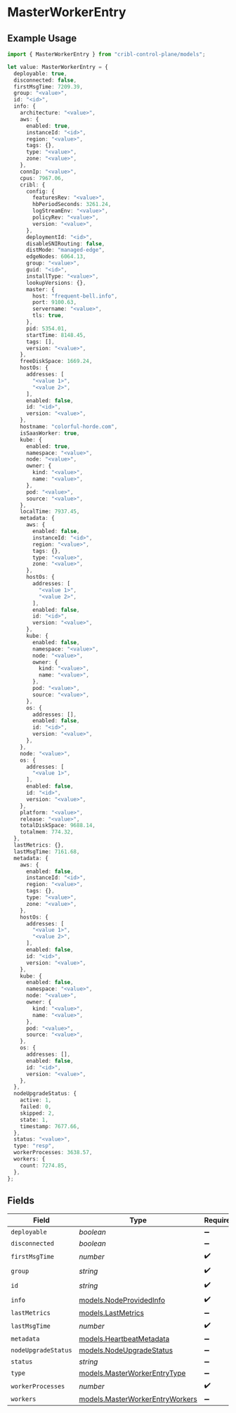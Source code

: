 # MasterWorkerEntry

## Example Usage

```typescript
import { MasterWorkerEntry } from "cribl-control-plane/models";

let value: MasterWorkerEntry = {
  deployable: true,
  disconnected: false,
  firstMsgTime: 7209.39,
  group: "<value>",
  id: "<id>",
  info: {
    architecture: "<value>",
    aws: {
      enabled: true,
      instanceId: "<id>",
      region: "<value>",
      tags: {},
      type: "<value>",
      zone: "<value>",
    },
    connIp: "<value>",
    cpus: 7967.06,
    cribl: {
      config: {
        featuresRev: "<value>",
        hbPeriodSeconds: 3261.24,
        logStreamEnv: "<value>",
        policyRev: "<value>",
        version: "<value>",
      },
      deploymentId: "<id>",
      disableSNIRouting: false,
      distMode: "managed-edge",
      edgeNodes: 6064.13,
      group: "<value>",
      guid: "<id>",
      installType: "<value>",
      lookupVersions: {},
      master: {
        host: "frequent-bell.info",
        port: 9100.63,
        servername: "<value>",
        tls: true,
      },
      pid: 5354.01,
      startTime: 8148.45,
      tags: [],
      version: "<value>",
    },
    freeDiskSpace: 1669.24,
    hostOs: {
      addresses: [
        "<value 1>",
        "<value 2>",
      ],
      enabled: false,
      id: "<id>",
      version: "<value>",
    },
    hostname: "colorful-horde.com",
    isSaasWorker: true,
    kube: {
      enabled: true,
      namespace: "<value>",
      node: "<value>",
      owner: {
        kind: "<value>",
        name: "<value>",
      },
      pod: "<value>",
      source: "<value>",
    },
    localTime: 7937.45,
    metadata: {
      aws: {
        enabled: false,
        instanceId: "<id>",
        region: "<value>",
        tags: {},
        type: "<value>",
        zone: "<value>",
      },
      hostOs: {
        addresses: [
          "<value 1>",
          "<value 2>",
        ],
        enabled: false,
        id: "<id>",
        version: "<value>",
      },
      kube: {
        enabled: false,
        namespace: "<value>",
        node: "<value>",
        owner: {
          kind: "<value>",
          name: "<value>",
        },
        pod: "<value>",
        source: "<value>",
      },
      os: {
        addresses: [],
        enabled: false,
        id: "<id>",
        version: "<value>",
      },
    },
    node: "<value>",
    os: {
      addresses: [
        "<value 1>",
      ],
      enabled: false,
      id: "<id>",
      version: "<value>",
    },
    platform: "<value>",
    release: "<value>",
    totalDiskSpace: 9688.14,
    totalmem: 774.32,
  },
  lastMetrics: {},
  lastMsgTime: 7161.68,
  metadata: {
    aws: {
      enabled: false,
      instanceId: "<id>",
      region: "<value>",
      tags: {},
      type: "<value>",
      zone: "<value>",
    },
    hostOs: {
      addresses: [
        "<value 1>",
        "<value 2>",
      ],
      enabled: false,
      id: "<id>",
      version: "<value>",
    },
    kube: {
      enabled: false,
      namespace: "<value>",
      node: "<value>",
      owner: {
        kind: "<value>",
        name: "<value>",
      },
      pod: "<value>",
      source: "<value>",
    },
    os: {
      addresses: [],
      enabled: false,
      id: "<id>",
      version: "<value>",
    },
  },
  nodeUpgradeStatus: {
    active: 1,
    failed: 0,
    skipped: 2,
    state: 1,
    timestamp: 7677.66,
  },
  status: "<value>",
  type: "resp",
  workerProcesses: 3638.57,
  workers: {
    count: 7274.85,
  },
};
```

## Fields

| Field                                                                    | Type                                                                     | Required                                                                 | Description                                                              |
| ------------------------------------------------------------------------ | ------------------------------------------------------------------------ | ------------------------------------------------------------------------ | ------------------------------------------------------------------------ |
| `deployable`                                                             | *boolean*                                                                | :heavy_minus_sign:                                                       | N/A                                                                      |
| `disconnected`                                                           | *boolean*                                                                | :heavy_minus_sign:                                                       | N/A                                                                      |
| `firstMsgTime`                                                           | *number*                                                                 | :heavy_check_mark:                                                       | N/A                                                                      |
| `group`                                                                  | *string*                                                                 | :heavy_check_mark:                                                       | N/A                                                                      |
| `id`                                                                     | *string*                                                                 | :heavy_check_mark:                                                       | N/A                                                                      |
| `info`                                                                   | [models.NodeProvidedInfo](../models/nodeprovidedinfo.md)                 | :heavy_check_mark:                                                       | N/A                                                                      |
| `lastMetrics`                                                            | [models.LastMetrics](../models/lastmetrics.md)                           | :heavy_minus_sign:                                                       | N/A                                                                      |
| `lastMsgTime`                                                            | *number*                                                                 | :heavy_check_mark:                                                       | N/A                                                                      |
| `metadata`                                                               | [models.HeartbeatMetadata](../models/heartbeatmetadata.md)               | :heavy_minus_sign:                                                       | N/A                                                                      |
| `nodeUpgradeStatus`                                                      | [models.NodeUpgradeStatus](../models/nodeupgradestatus.md)               | :heavy_minus_sign:                                                       | N/A                                                                      |
| `status`                                                                 | *string*                                                                 | :heavy_minus_sign:                                                       | N/A                                                                      |
| `type`                                                                   | [models.MasterWorkerEntryType](../models/masterworkerentrytype.md)       | :heavy_minus_sign:                                                       | N/A                                                                      |
| `workerProcesses`                                                        | *number*                                                                 | :heavy_check_mark:                                                       | N/A                                                                      |
| `workers`                                                                | [models.MasterWorkerEntryWorkers](../models/masterworkerentryworkers.md) | :heavy_minus_sign:                                                       | N/A                                                                      |